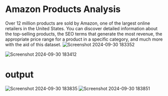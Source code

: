 # Amazon Products Analysis
Over 12 million products are sold by Amazon, one of the largest online retailers in the United States. You can discover detailed information about the top-selling products, the SEO terms that generate the most revenue, the appropriate price range for a product in a specific category, and much more with the aid of this dataset.
![Screenshot 2024-09-30 183352](https://github.com/user-attachments/assets/9c442d68-be9c-4d53-907b-3ad592dc2c74)

![Screenshot 2024-09-30 183412](https://github.com/user-attachments/assets/7c3039f0-b1c9-4941-87eb-076c938eadaf)

# output

![Screenshot 2024-09-30 183835](https://github.com/user-attachments/assets/54728c67-7412-4495-9341-bdc68dbe2ba9)
![Screenshot 2024-09-30 183851](https://github.com/user-attachments/assets/4181c011-519a-4967-99c8-91409c1e90eb)
